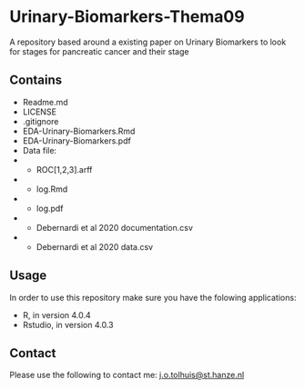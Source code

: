 # Urinary-Biomarkers-Thema09
A repository based around a existing paper on Urinary Biomarkers to look for stages for pancreatic cancer and their stage

## Contains
* Readme.md
* LICENSE
* .gitignore
* EDA-Urinary-Biomarkers.Rmd
* EDA-Urinary-Biomarkers.pdf
* Data file:
* * ROC[1,2,3].arff
* * log.Rmd
* * log.pdf
* * Debernardi et al 2020 documentation.csv
* * Debernardi et al 2020 data.csv

## Usage
In order to use this repository make sure you have the folowing applications:
* R, in version 4.0.4
* Rstudio, in version 4.0.3

## Contact
Please use the following to contact me:
j.o.tolhuis@st.hanze.nl
